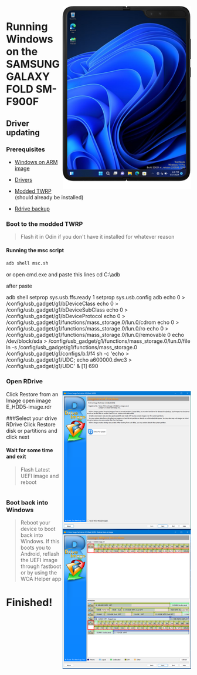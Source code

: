 <img align="right" src="https://github.com/Ost268/SAMSUNG-WINNER-WindowsARM/blob/main/winner.png" width="350" alt="Windows 11 running on winner">

# Running Windows on the SAMSUNG GALAXY FOLD SM-F900F

## Driver updating

### Prerequisites
- [Windows on ARM image](https://worproject.com/esd)
  
- [Drivers](https://mega.nz/file/j9lREBJA#AwA4xIovsHdK4Bpb4-9bDEbxJdCDDr_LYulJ8w3qvcc) 

- [Modded TWRP](https://mega.nz/file/LoVGETDK#-lwSOZeVRTuyOYOOv84RqhZJs8Ns-ESpoM6cT6-X-Kg) (should already be installed)

- [Rdrive backup](son)


### Boot to the modded TWRP
> Flash it in Odin if you don't have it installed for whatever reason

#### Running the msc script
```cmd
adb shell msc.sh
```
or open cmd.exe and paste this lines
cd C:\adb

after paste 

adb shell
setprop sys.usb.ffs.ready 1
setprop sys.usb.config adb
echo 0 > /config/usb_gadget/g1/bDeviceClass
echo 0 > /config/usb_gadget/g1/bDeviceSubClass
echo 0 > /config/usb_gadget/g1/bDeviceProtocol
echo 0 > /config/usb_gadget/g1/functions/mass_storage.0/lun.0/cdrom
echo 0 > /config/usb_gadget/g1/functions/mass_storage.0/lun.0/ro
echo 0 > /config/usb_gadget/g1/functions/mass_storage.0/lun.0/removable 0
echo /dev/block/sda > /config/usb_gadget/g1/functions/mass_storage.0/lun.0/file
ln -s /config/usb_gadget/g1/functions/mass_storage.0 /config/usb_gadget/g1/configs/b.1/f4
sh -c 'echo > /config/usb_gadget/g1/UDC; echo a600000.dwc3 > /config/usb_gadget/g1/UDC' &
[1] 690


### Open RDrive
<img align="right" src="https://github.com/Ost268/SAMSUNG-WINNER-WindowsARM/blob/main/guide/guide/RDrive/Screen1.png" width="350" alt="RDrive">
Click Restore from an Image
open image  E_HDD5-image.rdr


###Select your drive RDrive
<img align="right" src="https://github.com/Ost268/SAMSUNG-WINNER-WindowsARM/blob/main/guide/guide/RDrive/Screen2.png" width="350" alt="RDrive">
Click Restore disk or partitions and click next
#### Wait for some time and exit

> Flash Latest UEFI image and reboot 
```Drivers install manualy .\DriverUpdater.exe -d .\definitions\Desktop\ARM64\Internal\winner.txt -r . -p R:\
```

### Boot back into Windows
> Reboot your device to boot back into Windows. If this boots you to Android, reflash the UEFI image through fastboot or by using the WOA Helper app

  
  

# Finished!
